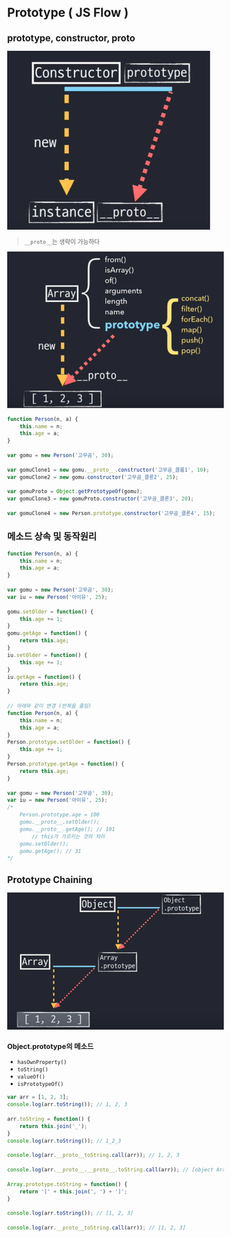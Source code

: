 # Prototype ( JS Flow )



## prototype, constructor, __proto__

![](../Images/prototype_1.png) 

> `__proto__`는 생략이 가능하다



![](../Images/prototype_2.png) 



```javascript
function Person(n, a) {
    this.name = n;
    this.age = a;
}

var gomu = new Person('고무곰', 30);

var gomuClone1 = new gomu.__proto__.constructor('고무곰_클롭1', 10);
var gomuClone2 = new gomu.constructor('고무곰_클론2', 25);

var gomuProto = Object.getPrototypeOf(gomu);
var gomuClone3 = new gomuProto.constructor('고무곰_클론3', 20);

var gomuClone4 = new Person.prototype.constructor('고무곰_클론4', 15);
```



## 메소드 상속 및 동작원리

```javascript
function Person(n, a) {
    this.name = n;
    this.age = a;
}

var gomu = new Person('고무곰', 30);
var iu = new Person('아이유', 25);

gomu.setOlder = function() {
    this.age += 1;
}
gomu.getAge = function() {
    return this.age;
}
iu.setOlder = function() {
    this.age += 1;
}
iu.getAge = function() {
    return this.age;
}

// 아래와 같이 변경 (반복을 줄임)
function Person(n, a) {
    this.name = n;
    this.age = a;
}
Person.prototype.setOlder = function() {
    this.age += 1;
}
Person.prototype.getAge = function() {
    return this.age;
}

var gomu = new Person('고무곰', 30);
var iu = new Person('아이유', 25);
/*
	Person.prototype.age = 100
	gomu.__proto__.setOlder();
	gomu.__proto__.getAge(); // 101
		// this가 가르키는 것의 차이
	gomu.setOlder();
	gomu.getAge(); // 31
*/
```



## Prototype Chaining

![](../Images/prototype_3.png) 

### Object.prototype의 메소드

- `hasOwnProperty()`
- `toString()`
- `valueOf()`
- `isPrototypeOf()`



```javascript
var arr = [1, 2, 3];
console.log(arr.toString()); // 1, 2, 3

arr.toString = function() {
    return this.join('_');
}
console.log(arr.toString()); // 1_2_3

console.log(arr.__proto__toString.call(arr)); // 1, 2, 3

console.log(arr.__proto__.__proto__.toString.call(arr)); // [object Array] Object prototype에 있는 메소드

Array.prototype.toString = function() {
    return '[' + this.join(', ') + ']';
}

console.log(arr.toString()); // [1, 2, 3]

console.log(arr.__proto__toString.call(arr)); // [1, 2, 3]
```
